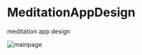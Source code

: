 # MeditationAppDesign
meditation app design

![mainpage](https://user-images.githubusercontent.com/26750957/138568449-5e0561d1-2064-4184-8eea-47eca100ccdb.png)
